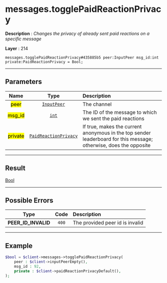 # messages.togglePaidReactionPrivacy

**Description** : *Changes the privacy of already sent paid reactions on a specific message*

**Layer** : 214

```tl
messages.togglePaidReactionPrivacy#435885b5 peer:InputPeer msg_id:int private:PaidReactionPrivacy = Bool;
```

---

## Parameters

| Name | Type | Description |
| :---: | :---: | :--- |
| <mark>peer</mark> | [`InputPeer`](type/InputPeer) | The channel |
| <mark>msg_id</mark> | [`int`](type/int) | The ID of the message to which we sent the paid reactions |
| <mark>private</mark> | [`PaidReactionPrivacy`](type/PaidReactionPrivacy) | If true, makes the current anonymous in the top sender leaderboard for this message; otherwise, does the opposite |

---

## Result

[Bool](type/Bool)

---

## Possible Errors

| Type | Code | Description |
| :---: | :---: | :--- |
| **PEER_ID_INVALID** | `400` | The provided peer id is invalid |

---

## Example

```php
$bool = $client->messages->togglePaidReactionPrivacy(
	peer : $client->inputPeerEmpty(),
	msg_id : 92,
	private : $client->paidReactionPrivacyDefault(),
);
```